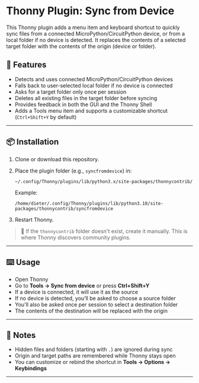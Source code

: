 
# Thonny Plugin: Sync from Device

This Thonny plugin adds a menu item and keyboard shortcut to quickly sync files from a connected MicroPython/CircuitPython device, or from a local folder if no device is detected. It replaces the contents of a selected target folder with the contents of the origin (device or folder).

## 🚀 Features

- Detects and uses connected MicroPython/CircuitPython devices
- Falls back to user-selected local folder if no device is connected
- Asks for a target folder only once per session
- Deletes all existing files in the target folder before syncing
- Provides feedback in both the GUI and the Thonny Shell
- Adds a Tools menu item and supports a customizable shortcut (`Ctrl+Shift+Y` by default)

---

## 📦 Installation

1. Clone or download this repository.
2. Place the plugin folder (e.g., `syncfromdevice`) in:

   ```
   ~/.config/Thonny/plugins/lib/python3.x/site-packages/thonnycontrib/
   ```

   Example:

   ```
   /home/dieter/.config/Thonny/plugins/lib/python3.10/site-packages/thonnycontrib/syncfromdevice
   ```

3. Restart Thonny.

> 🔧 If the `thonnycontrib` folder doesn't exist, create it manually. This is where Thonny discovers community plugins.

---

## ⌨️ Usage

- Open Thonny
- Go to **Tools → Sync from device** or press **Ctrl+Shift+Y**
- If a device is connected, it will use it as the source
- If no device is detected, you’ll be asked to choose a source folder
- You'll also be asked once per session to select a destination folder
- The contents of the destination will be replaced with the origin

---

## 🧠 Notes

- Hidden files and folders (starting with `.`) are ignored during sync
- Origin and target paths are remembered while Thonny stays open
- You can customize or rebind the shortcut in **Tools → Options → Keybindings**

---


